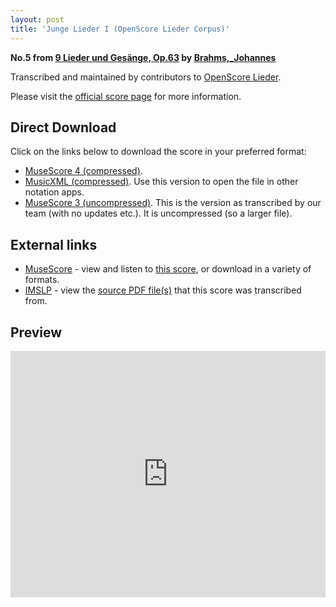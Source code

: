 ```yaml
---
layout: post
title: 'Junge Lieder I (OpenScore Lieder Corpus)'
---
```


__No.5 from [9 Lieder und Gesänge, Op.63](https://fourscoreandmore.org/OpenScore/Brahms%2C_Johannes/9_Lieder_und_Ges%C3%A4nge%2C_Op.63/) by [Brahms,_Johannes](https://fourscoreandmore.org/OpenScore/Brahms%2C_Johannes)__

Transcribed and maintained by contributors to [OpenScore Lieder].

Please visit the [official score page] for more information.

[official score page]: https://musescore.com/openscore-lieder-corpus/scores/5934726
[OpenScore Lieder]: https://musescore.com/openscore-lieder-corpus

## Direct Download

Click on the links below to download the score in your preferred format:
- [MuseScore 4 (compressed)](https://fourscoreandmore.org/OpenScore/Brahms%2C_Johannes/9_Lieder_und_Ges%C3%A4nge%2C_Op.63/5_Junge_Lieder_I.mscz).
- [MusicXML (compressed)](https://fourscoreandmore.org/OpenScore/Brahms%2C_Johannes/9_Lieder_und_Ges%C3%A4nge%2C_Op.63/5_Junge_Lieder_I.mxl). Use this version to open the file in other notation apps.
- [MuseScore 3 (uncompressed)](https://raw.githubusercontent.com/OpenScore/Lieder/refs/heads/main/scores/Brahms%2C_Johannes/9_Lieder_und_Ges%C3%A4nge%2C_Op.63/5_Junge_Lieder_I/lc5934726.mscx). This is the version as transcribed by our team (with no updates etc.). It is uncompressed (so a larger file).

## External links

- [MuseScore] - view and listen to [this score][MuseScore], or download in a variety of formats.
- [IMSLP] - view the [source PDF file(s)][IMSLP] that this score was transcribed from.

[MuseScore]: https://musescore.com/score/5934726
[IMSLP]: https://imslp.org/wiki/Special:ReverseLookup/88147

## Preview

<iframe width="100%" height="394" src="https://musescore.com/openscore-lieder-corpus/scores/5934726/embed" frameborder="0" allowfullscreen allow="autoplay; fullscreen"></iframe>
